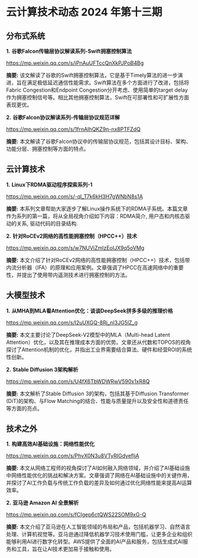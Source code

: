 # 云计算技术动态 2024 年第十三期

## 分布式系统

**1.** **谷歌Falcon传输层协议解读系列-Swift拥塞控制算法**

https://mp.weixin.qq.com/s/iPnAuUFTccQnXkPJPoB4Bg

**摘要:** 该文解读了谷歌的Swift拥塞控制算法，它是基于Timely算法的进一步演进，旨在满足极低延迟通信性能需求。Swift算法在多个方面进行了改进，包括将Fabric Congestion和Endpoint Congestion分开考虑、使用简单的target delay作为拥塞控制信号等。相比其他拥塞控制算法，Swift在可部署性和可扩展性方面表现更优。

**2.** **谷歌Falcon协议解读系列-传输层协议规范详解**

https://mp.weixin.qq.com/s/1frnAIhQKZ9n-nx8PTFZdQ

**摘要:** 本文解读了谷歌Falcon协议中的传输层协议规范，包括其设计目标、架构、功能分层、拥塞控制等方面的特点。

## 云计算技术

**1.** **Linux下RDMA驱动程序探索系列-1**

https://mp.weixin.qq.com/s/-ql_T7k6kH3H7gWNbN8s1A

**摘要:** 本系列文章帮助大家逐步了解Linux操作系统下的RDMA子系统。本篇文章作为系列的第一篇，将从全局视角介绍如下内容：RDMA简介,  用户态和内核态驱动的关系, 驱动代码的目录结构.

**2.** **针对RoCEv2网络的高性能拥塞控制（HPCC++）技术**

https://mp.weixin.qq.com/s/w7NUVjZmlzEoIJX9q5oVMg

**摘要:** 本文介绍了针对RoCEv2网络的高性能拥塞控制（HPCC++）技术，包括带内流分析器（IFA）的原理和应用案例。文章强调了HPCC在高速网络中的重要性，并提出了使用带内遥测技术进行拥塞控制的方法。

## 大模型技术

**1.** **从MHA到MLA看Attention优化：谈谈DeepSeek拼多多级的推理价格**

https://mp.weixin.qq.com/s/l2uUXGQ-8Rj_nI3JG5lZ_g

**摘要:** 本文主要讨论了DeepSeek-V2模型中的MLA（Multi-head Latent Attention）优化，以及其在推理成本方面的优势。文章还从代数和TOPOS的视角探讨了Attention机制的优化，并指出工业界需要结合算法、硬件和经营ROI的系统性创新。

**2.** **Stable Diffusion 3架构解析**

https://mp.weixin.qq.com/s/U4fX6TbWDWRwV590x1xR8Q

**摘要:** 本文解析了Stable Diffusion 3的架构，包括其基于Diffusion Transformer (DiT)的架构、与Flow Matching的结合、性能与质量提升以及安全性和道德责任等方面的亮点。

## 技术之外

**1.** **构建高效AI基础设施：网络性能优化**

https://mp.weixin.qq.com/s/PhvX0N3u8VTyRIGdyefljA

**摘要:** 本文从网络工程师的视角探讨了AI如何融入网络领域，并介绍了AI基础设施中网络性能优化的挑战和解决方案。文章强调了网络在AI基础设施中的关键作用，并探讨了AI工作负载与传统工作负载的差异及如何通过优化网络性能来提高AI运算效率。

**2.** **亚马逊 Amazon AI 全景解析**

https://mp.weixin.qq.com/s/fCIgep6ctQWS22SOM9xG-Q

**摘要:** 本文介绍了亚马逊在人工智能领域的布局和产品，包括机器学习、自然语言处理、计算机视觉等。亚马逊通过降低机器学习技术使用门槛，让更多企业和组织能够利用AI进行数字化转型。AWS提供了全面的AI产品和服务，包括生成式AI服务和工具，旨在让AI技术更加易于接触和使用。

